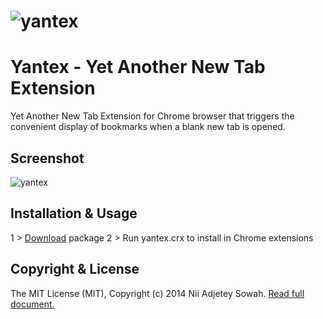 ![yantex](https://raw.github.com/nadjetey/yantex/master/icons/icon48.png)
=============
Yantex - Yet Another New Tab Extension
==============

Yet Another New Tab Extension for Chrome browser that triggers the convenient display of bookmarks when a blank new tab is opened.

## Screenshot
![yantex](https://raw.github.com/nadjetey/yantex/master/screenshots/yantex.png)

## Installation & Usage
1 > [Download](https://github.com/nadjetey/yantex/blob/master/yantex.crx?raw=true) package
2 > Run yantex.crx to install in Chrome extensions

## Copyright & License
The MIT License (MIT), Copyright (c) 2014 Nii Adjetey Sowah. [Read full document.](LICENSE)
